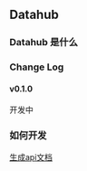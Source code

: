 ## Datahub
### Datahub 是什么

### Change Log
#### v0.1.0
开发中

### 如何开发
[生成api文档](service/readme/generate-apidoc.md)

